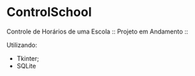 # ControlSchool
Controle de Horários de uma Escola :: Projeto em Andamento ::

Utilizando:

* Tkinter;
* SQLite
